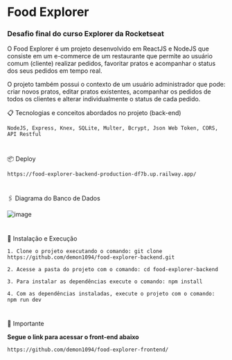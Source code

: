 # Food Explorer

### Desafio final do curso Explorer da Rocketseat

O Food Explorer é um projeto desenvolvido em ReactJS e NodeJS que consiste em um e-commerce de um restaurante que permite ao usuário comum (cliente) realizar pedidos, favoritar pratos e acompanhar o status dos seus pedidos em tempo real.

O projeto também possui o contexto de um usuário administrador que pode: criar novos pratos, editar pratos existentes, acompanhar os pedidos de todos os clientes e alterar individualmente o status de cada pedido.

📋 Tecnologias e conceitos abordados no projeto (back-end)
```
NodeJS, Express, Knex, SQLite, Multer, Bcrypt, Json Web Token, CORS, API Restful
```
#
📦 Deploy
```
https://food-explorer-backend-production-df7b.up.railway.app/
```
#
🖇️ Diagrama do Banco de Dados


![image](https://github.com/demon1094/food-explorer-backend/assets/70300511/62d3661b-1033-42c5-be25-cfa1577d9905)
#
🔧 Instalação e Execução
```
1. Clone o projeto executando o comando: git clone https://github.com/demon1094/food-explorer-backend.git
```
```
2. Acesse a pasta do projeto com o comando: cd food-explorer-backend
```
```
3. Para instalar as dependências execute o comando: npm install
```
```
4. Com as dependências instaladas, execute o projeto com o comando: npm run dev
```
#
📌 Importante

**Segue o link para acessar o front-end abaixo**

```
https://github.com/demon1094/food-explorer-frontend/
```
